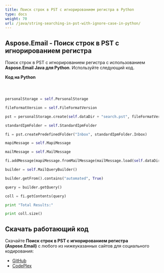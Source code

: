 ```yaml
---
title: Поиск строк в PST с игнорированием регистра в Python
type: docs
weight: 70
url: /java/string-searching-in-pst-with-ignore-case-in-python/
---
```


## **Aspose.Email - Поиск строк в PST с игнорированием регистра**
Поиск строк в PST с игнорированием регистра с использованием **Aspose.Email Java для Python**. Используйте следующий код.

**Код на Python**

```python



personalStorage = self.PersonalStorage

fileFormatVersion = self.FileFormatVersion

pst = personalStorage.create(self.dataDir + "search.pst", fileFormatVersion.Unicode)

standardIpmFolder = self.StandardIpmFolder

fi = pst.createPredefinedFolder("Inbox", standardIpmFolder.Inbox)

mapiMessage = self.MapiMessage

mailMessage = self.MailMessage

fi.addMessage(mapiMessage.fromMailMessage(mailMessage.load(self.dataDir + "search.pst")))

builder = self.MailQueryBuilder()

builder.getFrom().contains("automated", True)

query = builder.getQuery()

coll = fi.getContents(query)

print "Total Results:"

print coll.size()

```
## **Скачать работающий код**
Скачайте **Поиск строк в PST с игнорированием регистра (Aspose.Email)** с любого из нижеуказанных сайтов для социального кодирования:

- [GitHub](https://github.com/aspose-email/Aspose.Email-for-Java/releases/tag/Aspose.Email_Java_for_Python-v1.0)
- [CodePlex](http://asposeemailjavapython.codeplex.com/releases/)